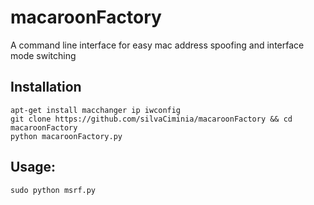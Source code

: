 # macaroonFactory
A command line interface for easy mac address spoofing and interface mode switching

## Installation
```
apt-get install macchanger ip iwconfig
git clone https://github.com/silvaCiminia/macaroonFactory && cd macaroonFactory
python macaroonFactory.py
```

## Usage:
`sudo python msrf.py`
